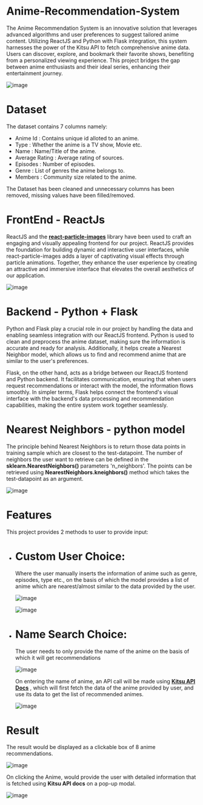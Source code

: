 # Anime-Recommendation-System
The Anime Recommendation System is an innovative solution that leverages advanced algorithms and user preferences to suggest tailored anime content. 
Utilizing ReactJS and Python with Flask integration, this system harnesses the power of the Kitsu API to fetch comprehensive anime data. Users can discover, 
explore, and bookmark their favorite shows, benefiting from a personalized viewing experience. This project bridges the gap between anime enthusiasts and their 
ideal series, enhancing their entertainment journey.

![image](https://github.com/siddharth6758/Anime-Recommendation-System/assets/90406492/191baa1d-ffcc-4b8f-a571-71ff3b6ed9d0)

# Dataset
The dataset contains 7 columns namely:
- Anime Id : Contains unique id alloted to an anime.
- Type : Whether the anime is a TV show, Movie etc.
- Name : Name/Title of the anime.
- Average Rating : Average rating of sources.
- Episodes : Number of episodes.
- Genre : List of genres the anime belongs to.
- Members : Community size related to the anime.

The Dataset has been cleaned and unnecessary columns has been removed, missing values have been filled/removed.

# FrontEnd - ReactJs
ReactJS and the [**react-particle-images**](https://github.com/malerba118/react-particle-image) library have been used to craft an engaging and visually appealing frontend for our project. ReactJS provides the foundation 
for building dynamic and interactive user interfaces, while react-particle-images adds a layer of captivating visual effects through particle animations. Together, they 
enhance the user experience by creating an attractive and immersive interface that elevates the overall aesthetics of our application.

![image](https://github.com/siddharth6758/Anime-Recommendation-System/assets/90406492/ef0a5adf-35d2-42c6-aaaa-72201912db44)

# Backend - Python + Flask
Python and Flask play a crucial role in our project by handling the data and enabling seamless integration with our ReactJS frontend. Python is used to clean and 
preprocess the anime dataset, making sure the information is accurate and ready for analysis. Additionally, it helps create a Nearest Neighbor model, which allows us 
to find and recommend anime that are similar to the user's preferences.

Flask, on the other hand, acts as a bridge between our ReactJS frontend and Python backend. It facilitates communication, ensuring that when users request recommendations
or interact with the model, the information flows smoothly. In simpler terms, Flask helps connect the frontend's visual interface with the backend's data processing and 
recommendation capabilities, making the entire system work together seamlessly.

# Nearest Neighbors - python model
The principle behind Nearest Neighbors is to return those data points in training sample which are closest to the test-datapoint. The number of neighbors the user want to retrieve 
can be defined in the **sklearn.NearestNeighbors()** parameters 'n_neighbors'. The points can be retrieved using **NearestNeighbors.kneighbors()** method which takes the test-datapoint as an 
argument.

![image](https://github.com/siddharth6758/Anime-Recommendation-System/assets/90406492/5f9ec0ce-402a-4c9f-93c4-93edb6f1b030)

# Features
This project provides 2 methods to user to provide input:

- # Custom User Choice:
  Where the user manually inserts the information of anime such as genre, episodes, type etc., on the basis of which the model provides a list of anime which are nearest/almost similar
  to the data provided by the user.

  ![image](https://github.com/siddharth6758/Anime-Recommendation-System/assets/90406492/7b9b03c4-07ee-4d20-bbc6-5c48f82c2baf)
  
  ![image](https://github.com/siddharth6758/Anime-Recommendation-System/assets/90406492/9d9dd5be-1cd3-4cb1-a20a-b41de44f9914)

- # Name Search Choice:
  The user needs to only provide the name of the anime on the basis of which it will get recommendations

  ![image](https://github.com/siddharth6758/Anime-Recommendation-System/assets/90406492/3adf19be-1f77-439d-bc2a-17f083bf5498)

  On entering the name of anime, an API call will be made using [**Kitsu API Docs**](https://kitsu.docs.apiary.io/#introduction/json:api) , which will first fetch the data of the
  anime provided by user, and use its data to get the list of recommended animes.

  ![image](https://github.com/siddharth6758/Anime-Recommendation-System/assets/90406492/6e358351-eb69-4035-b7c6-2a1bc0bd2552)

# Result
The result would be displayed as a clickable box of 8 anime recommendations.

![image](https://github.com/siddharth6758/Anime-Recommendation-System/assets/90406492/20614035-e58d-455b-a863-551c9456e229)

On clicking the Anime, would provide the user with detailed information that is fetched using **Kitsu API docs** on a pop-up modal.

![image](https://github.com/siddharth6758/Anime-Recommendation-System/assets/90406492/6ff0e733-e762-42a2-a58d-3e67d3a614ce)











